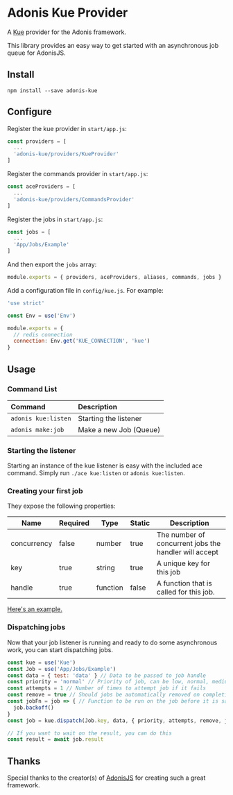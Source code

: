 # Adonis Kue Provider

A [Kue](https://github.com/Automattic/kue) provider for the Adonis framework.

This library provides an easy way to get started with an asynchronous job queue for AdonisJS.

## Install

```
npm install --save adonis-kue
```

## Configure

Register the kue provider in `start/app.js`:

```javascript
const providers = [
  ...
  'adonis-kue/providers/KueProvider'
]
```

Register the commands provider in `start/app.js`:

```javascript
const aceProviders = [
  ...
  'adonis-kue/providers/CommandsProvider'
]
```

Register the jobs in `start/app.js`:

```javascript
const jobs = [
  ...
  'App/Jobs/Example'
]
```

And then export the `jobs` array:

```js
module.exports = { providers, aceProviders, aliases, commands, jobs }
```

Add a configuration file in `config/kue.js`. For example:

```javascript
'use strict'

const Env = use('Env')

module.exports = {
  // redis connection
  connection: Env.get('KUE_CONNECTION', 'kue')
}
```

## Usage

### Command List
Command               | Description
:---------------------|:-----------
 `adonis kue:listen`  | Starting the listener
 `adonis make:job`    | Make a new Job (Queue)

### Starting the listener

Starting an instance of the kue listener is easy with the included ace command. Simply run `./ace kue:listen` or `adonis kue:listen`.

### Creating your first job


They expose the following properties:

| Name        | Required | Type      | Static | Description                                           |
|-------------|----------|-----------|--------|-------------------------------------------------------|
| concurrency | false    | number    | true   | The number of concurrent jobs the handler will accept |
| key         | true     | string    | true   | A unique key for this job                             |
| handle      | true     | function  | false  | A function that is called for this job.               |

[Here's an example.](examples/app/Jobs/Example.js)

### Dispatching jobs

Now that your job listener is running and ready to do some asynchronous work, you can start dispatching jobs.

```javascript
const kue = use('Kue')
const Job = use('App/Jobs/Example')
const data = { test: 'data' } // Data to be passed to job handle
const priority = 'normal' // Priority of job, can be low, normal, medium, high or critical
const attempts = 1 // Number of times to attempt job if it fails
const remove = true // Should jobs be automatically removed on completion
const jobFn = job => { // Function to be run on the job before it is saved
  job.backoff()
}
const job = kue.dispatch(Job.key, data, { priority, attempts, remove, jobFn })

// If you want to wait on the result, you can do this
const result = await job.result
```

## Thanks

Special thanks to the creator(s) of [AdonisJS](http://adonisjs.com/) for creating such a great framework.
